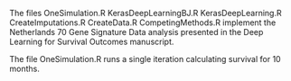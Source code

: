 The files 
OneSimulation.R
KerasDeepLearningBJ.R
KerasDeepLearning.R
CreateImputations.R
CreateData.R
CompetingMethods.R
implement the Netherlands 70 Gene Signature Data analysis presented in the Deep Learning for Survival Outcomes manuscript. 

The file OneSimulation.R runs a single iteration calculating survival for 10 months. 
